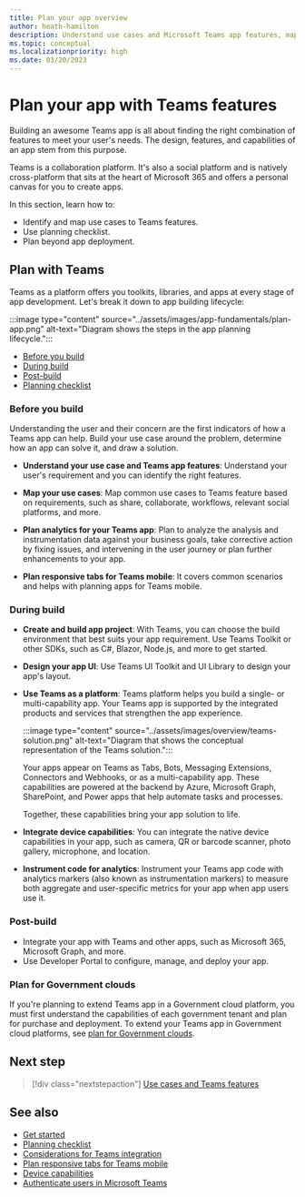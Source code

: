 ```yaml
---
title: Plan your app overview
author: heath-hamilton
description: Understand use cases and Microsoft Teams app features, map use cases, and plan responsive tabs for mobile. Learn about Teams features, availability, and app supports for GCC, GCC-High, and DOD.
ms.topic: conceptual
ms.localizationpriority: high
ms.date: 03/20/2023
---
```


# Plan your app with Teams features

Building an awesome Teams app is all about finding the right combination of features to meet your user's needs. The design, features, and capabilities of an app stem from this purpose.

Teams is a collaboration platform. It's also a social platform and is natively cross-platform that sits at the heart of Microsoft 365 and offers a personal canvas for you to create apps.

In this section, learn how to:

* Identify and map use cases to Teams features.
* Use planning checklist.
* Plan beyond app deployment.

## Plan with Teams

Teams as a platform offers you toolkits, libraries, and apps at every stage of app development. Let's break it down to app building lifecycle:

:::image type="content" source="../assets/images/app-fundamentals/plan-app.png" alt-text="Diagram shows the steps in the app planning lifecycle.":::

* [Before you build](#before-you-build)
* [During build](#during-build)
* [Post-build](#post-build)
* [Planning checklist](../concepts/design/planning-checklist.md)

### Before you build

Understanding the user and their concern are the first indicators of how a Teams app can help. Build your use case around the problem, determine how an app can solve it, and draw a solution.

* **Understand your use case and Teams app features**: Understand your user's requirement and you can identify the right features.

* **Map your use cases**: Map common use cases to Teams feature based on requirements, such as share, collaborate, workflows, relevant social platforms, and more.

* **Plan analytics for your Teams app**: Plan to analyze the analysis and instrumentation data against your business goals, take corrective action by fixing issues, and intervening in the user journey or plan further enhancements to your app.

* **Plan responsive tabs for Teams mobile**: It covers common scenarios and helps with planning apps for Teams mobile.

### During build

* **Create and build app project**: With Teams, you can choose the build environment that best suits your app requirement. Use Teams Toolkit or other SDKs, such as C#, Blazor, Node.js, and more to get started.

* **Design your app UI**: Use Teams UI Toolkit and UI Library to design your app's layout.

* **Use Teams as a platform**: Teams platform helps you build a single- or multi-capability app. Your Teams app is supported by the integrated products and services that strengthen the app experience.

    :::image type="content" source="../assets/images/overview/teams-solution.png" alt-text="Diagram that shows the conceptual representation of the Teams solution.":::

    Your apps appear on Teams as Tabs, Bots, Messaging Extensions, Connectors and Webhooks, or as a multi-capability app. These capabilities are powered at the backend by Azure, Microsoft Graph, SharePoint, and Power apps that help automate tasks and processes.

    Together, these capabilities bring your app solution to life.

* **Integrate device capabilities**: You can integrate the native device capabilities in your app, such as camera, QR or barcode scanner, photo gallery, microphone, and location.

* **Instrument code for analytics**: Instrument your Teams app code with analytics markers (also known as instrumentation markers) to measure both aggregate and user-specific metrics for your app when app users use it.

### Post-build

* Integrate your app with Teams and other apps, such as Microsoft 365, Microsoft Graph, and more.
* Use Developer Portal to configure, manage, and deploy your app.

### Plan for Government clouds

If you're planning to extend Teams app in a Government cloud platform, you must first understand the capabilities of each government tenant and plan for purchase and deployment. To extend your Teams app in Government cloud platforms, see [plan for Government clouds](cloud-overview.md).

</details>

## Next step

> [!div class="nextstepaction"]
> [Use cases and Teams features](design/understand-use-cases.md)

## See also

* [Get started](../get-started/get-started-overview.md)
* [Planning checklist](../concepts/design/planning-checklist.md)
* [Considerations for Teams integration](../samples/integrating-web-apps.md)
* [Plan responsive tabs for Teams mobile](design/plan-responsive-tabs-for-teams-mobile.md)
* [Device capabilities](device-capabilities/device-capabilities-overview.md)
* [Authenticate users in Microsoft Teams](authentication/authentication.md)
